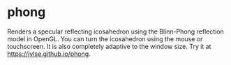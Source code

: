 # phong
Renders a specular reflecting icosahedron using the Blinn-Phong reflection model in OpenGL. You can turn the icosahedron using the mouse or touchscreen. It is also completely adaptive to the window size. Try it at https://jvlse.github.io/phong.
